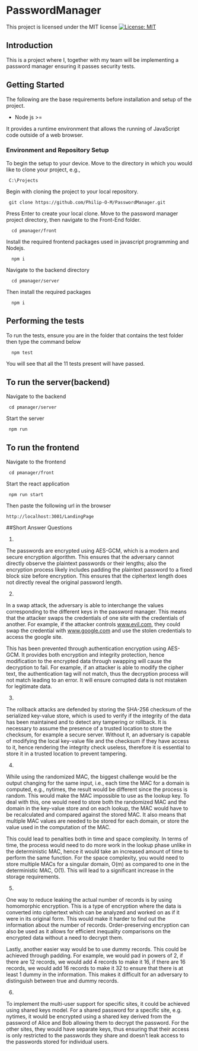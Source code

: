 # PasswordManager
This project is licensed under the MIT license
[![License: MIT](https://img.shields.io/badge/License-MIT-yellow.svg)](https://opensource.org/licenses/MIT)

## Introduction

This is a project where I, together with my team will be implementing a password manager ensuring it passes security tests.


## Getting Started
The following are the base requirements before installation and setup of the project.

- Node js >=

It provides a runtime environment that allows the running of JavaScript code outside of a web browser.

### Environment and Repository Setup
To begin the setup to your device. Move to the directory in which you would like to clone your project, e.g.,

     C:\Projects
Begin with cloning the project to your local repository.

     git clone https://github.com/Philip-O-M/PasswordManager.git

Press Enter to create your local clone.
Move to the password manager project directory, then navigate to the Front-End folder.

      cd pmanager/front

Install the required frontend packages used in javascript programming and Nodejs.

      npm i

Navigate to the backend directory

      cd pmanager/server

Then install the required packages

      npm i

## Performing the tests
To run the tests, ensure you are in the folder that contains the test folder then type the command below 

      npm test

You will see that all the 11 tests present will have passed.
## To run the server(backend)


Navigate to the backend 

	 cd pmanager/server

Start the server

	 npm run

## To run the frontend


Navigate to the frontend 

	 cd pmanager/front

Start the react application

	 npm run start

Then paste the following url in the browser 

	http://localhost:3001/LandingPage

##Short Answer Questions

1.
The passwords are encrypted using AES-GCM, which is a modern and secure encryption algorithm. This ensures that the adversary cannot directly observe the plaintext passwords or their lengths; also the encryption process likely includes padding the plaintext password to a fixed block size before encryption. This ensures that the ciphertext length does not directly reveal the original password length.


2.
In a swap attack, the adversary is able to interchange the values corresponding to the different keys in the password manager. This means that the attacker swaps the credentials of one site with the credentials of another. For example, if the attacker controls www.evil.com, they could swap the credential with www.google.com and use the stolen credentials to access the google site.

This has been prevented through authentication encryption using AES-GCM. It provides both encryption and integrity protection, hence modification to the encrypted data through swapping will cause the decryption to fail. For example, if an attacker is able to modify the cipher text, the authentication tag will not match, thus the decryption process will not match leading to an error. It will ensure corrupted data is not mistaken for legitimate data.


3.
The rollback attacks are defended by storing the SHA-256 checksum of the serialized key-value store, which is used to verify if the integrity of the data has been maintained and to detect any tampering or rollback. It is necessary to assume the presence of a trusted location to store the checksum, for example a secure server. Without it, an adversary is capable of modifying the local key-value file and the checksum if they have access to it, hence rendering the integrity check useless, therefore it is essential to store it in a trusted location to prevent tampering.


4.
While using the randomized MAC, the biggest challenge would be the output changing for the same input, i.e., each time the MAC for a domain is computed, e.g., nytimes, the result would be different since the process is random. This would make the MAC impossible to use as the lookup key.
To deal with this, one would need to store both the randomized MAC and the domain in the key-value store and on each lookup, the MAC would have to be recalculated and compared against the stored MAC. It also means that multiple MAC values are needed to be stored for each domain, or store the value used in the computation of the MAC.

This could lead to penalties both in time and space complexity. In terms of time, the process would need to do more work in the lookup phase unlike in the deterministic MAC, hence it would take an increased amount of time to perform the same function. For the space complexity, you would need to store multiple MACs for a singular domain, O(m) as compared to one in the deterministic MAC, O(1). This will lead to a significant increase in the storage requirements.


5.
One way to reduce leaking the actual number of records is by using homomorphic encryption. This is a type of encryption where the data is converted into ciphertext which can be analyzed and worked on as if it were in its original form. This would make it harder to find out the information about the number of records. Order-preserving encryption can also be used as it allows for efficient inequality comparisons on the encrypted data without a need to decrypt them.

Lastly, another easier way would be to use dummy records. This could be achieved through padding. For example, we would pad in powers of 2, if there are 12 records, we would add 4 records to make it 16, if there are 16 records, we would add 16 records to make it 32 to ensure that there is at least 1 dummy in the information. This makes it difficult for an adversary to distinguish between true and dummy records.


6.
To implement the multi-user support for specific sites, it could be achieved using shared keys model. For a shared password for a specific site, e.g. nytimes, it would be encrypted using a shared key derived from the password of Alice and Bob allowing them to decrypt the password. For the other sites, they would have separate keys, thus ensuring that their access is only restricted to the passwords they share and doesn’t leak access to the passwords stored for individual users.  


